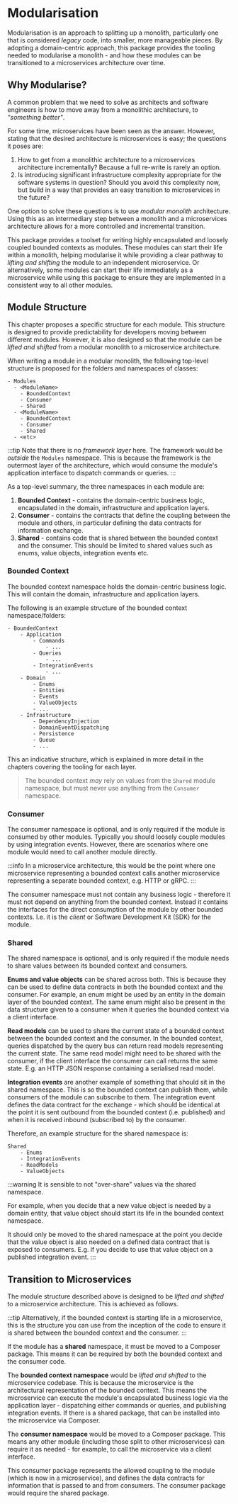 # Modularisation

Modularisation is an approach to splitting up a monolith, particularly one that is considered _legacy_ code, into
smaller, more manageable pieces. By adopting a domain-centric approach, this package provides the tooling needed to
modularise a monolith - and how these modules can be transitioned to a microservices architecture over time.

## Why Modularise?

A common problem that we need to solve as architects and software engineers is how to move away from a monolithic
architecture, to _"something better"_.

For some time, microservices have been seen as the answer. However, stating that the desired architecture is
microservices is easy; the questions it poses are:

1. How to get from a monolithic architecture to a microservices architecture incrementally? Because a full re-write
   is rarely an option.
2. Is introducing significant infrastructure complexity appropriate for the software systems in question? Should you
   avoid this complexity now, but build in a way that provides an easy transition to microservices in the future?

One option to solve these questions is to use _modular monolith_ architecture. Using this as an intermediary step
between a monolith and a microservices architecture allows for a more controlled and incremental transition.

This package provides a toolset for writing highly encapsulated and loosely coupled bounded contexts as modules. These
modules can start their life within a monolith, helping modularise it while providing a clear pathway to
_lifting and shifting_ the module to an independent microservice. Or alternatively, some modules can start their life
immediately as a microservice while using this package to ensure they are implemented in a consistent way to all other
modules.

## Module Structure

This chapter proposes a specific structure for each module. This structure is designed to provide predictability for
developers moving between different modules. However, it is also designed so that the module can be _lifted and shifted_
from a modular monolith to a microservice architecture.

When writing a module in a modular monolith, the following top-level structure is proposed for the folders and
namespaces of classes:

```
- Modules
  - <ModuleName>
    - BoundedContext
    - Consumer
    - Shared
  - <ModuleName>
    - BoundedContext
    - Consumer
    - Shared
  - <etc>
```

:::tip
Note that there is no _framework layer_ here. The framework would be _outside_ the `Modules` namespace. This is because
the framework is the outermost layer of the architecture, which would consume the module's application interface to
dispatch commands or queries.
:::

As a top-level summary, the three namespaces in each module are:

1. **Bounded Context** - contains the domain-centric business logic, encapsulated in the domain, infrastructure and
   application layers.
2. **Consumer** - contains the contracts that define the coupling between the module and others, in particular defining
   the data contracts for information exchange.
3. **Shared** - contains code that is shared between the bounded context and the consumer. This should be limited to
   shared values such as enums, value objects, integration events etc.

### Bounded Context

The bounded context namespace holds the domain-centric business logic. This will contain the domain, infrastructure
and application layers.

The following is an example structure of the bounded context namespace/folders:

```
- BoundedContext
    - Application
        - Commands
            - ...
        - Queries
            - ...
        - IntegrationEvents
            - ...
    - Domain
        - Enums
        - Entities
        - Events
        - ValueObjects
        - ...
    - Infrastructure
        - DependencyInjection
        - DomainEventDispatching
        - Persistence
        - Queue
        - ...
```

This an indicative structure, which is explained in more detail in the chapters covering the tooling for each layer.

> The bounded context _may_ rely on values from the `Shared` module namespace, but must never use anything from the
`Consumer` namespace.

### Consumer

The consumer namespace is optional, and is only required if the module is consumed by other modules. Typically
you should loosely couple modules by using integration events. However, there are scenarios where one module would
need to call another module directly.

:::info
In a microservice architecture, this would be the point where one microservice representing a bounded context calls
another microservice representing a separate bounded context, e.g. HTTP or gRPC.
:::

The consumer namespace must not contain any business logic - therefore it must not depend on anything from the bounded
context. Instead it contains the interfaces for the direct consumption of the module by other bounded contexts. I.e.
it is the _client_ or Software Development Kit (SDK) for the module.

### Shared

The shared namespace is optional, and is only required if the module needs to share values between its bounded context
and consumers.

**Enums and value objects** can be shared across both. This is because they can be used to define data contracts in both
the bounded context and the consumer. For example, an enum might be used by an entity in the domain layer of the bounded
context. The same enum might also be present in the data structure given to a consumer when it queries the bounded
context via a client interface.

**Read models** can be used to share the current state of a bounded context between the bounded context and the consumer.
In the bounded context, queries dispatched by the query bus can return read models representing the current state.
The same read model might need to be shared with the consumer, if the client interface the consumer can call returns
the same state. E.g. an HTTP JSON response containing a serialised read model.

**Integration events** are another example of something that should sit in the shared namespace. This is so the
bounded context can publish them, while consumers of the module can subscribe to them. The integration event
defines the data contract for the exchange - which should be identical at the point it is sent outbound from the
bounded context (i.e. published) and when it is received inbound (subscribed to) by the consumer.

Therefore, an example structure for the shared namespace is:

```
Shared
    - Enums
    - IntegrationEvents
    - ReadModels
    - ValueObjects
```

:::warning
It is sensible to not "over-share" values via the shared namespace.

For example, when you decide that a new value object is needed by a domain entity, that value object should start its
life in the bounded context namespace.

It should only be moved to the shared namespace at the point you decide that
the value object is also needed on a defined data contract that is exposed to consumers. E.g. if you decide to use
that value object on a published integration event.
:::

## Transition to Microservices

The module structure described above is designed to be _lifted and shifted_ to a microservice architecture. This is
achieved as follows.

:::tip
Alternatively, if the bounded context is starting life in a microservice, this is the structure you can use from the
inception of the code to ensure it is shared between the bounded context and the consumer.
:::

If the module has a **shared** namespace, it must be moved to a Composer package. This means it can be required by both
the bounded context and the consumer code.

The **bounded context namespace** would be _lifted and shifted_ to the microservice codebase. This is because the
microservice is the architectural representation of the bounded context. This means the microservice can execute
the module's encapsulated business logic via the application layer - dispatching either commands or queries, and
publishing integration events. If there is a shared package, that can be installed into the microservice via Composer.

The **consumer namespace** would be moved to a Composer package. This means any other module (including those split to
other microservices) can require it as needed - for example, to call the microservice via a client interface.

This consumer package represents the allowed coupling to the module (which is now in a microservice), and defines the
data contracts for information that is passed to and from consumers. The consumer package would require the shared
package.
